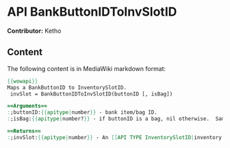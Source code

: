 # API BankButtonIDToInvSlotID

**Contributor:** Ketho

## Content

The following content is in MediaWiki markdown format:

```mediawiki
{{wowapi}}
Maps a BankButtonID to InventorySlotID.
 invSlot = BankButtonIDToInvSlotID(buttonID [, isBag])

==Arguments==
:;buttonID:{{apitype|number}} - bank item/bag ID.
:;isBag:{{apitype|number?}} - if buttonID is a bag, nil otherwise.  Same result as [[API ContainerIDToInventoryID|ContainerIDToInventoryID]], except this one only works for bank bags and is more awkward to use.

==Returns==
:;invSlot:{{apitype|number}} - An [[API TYPE InventorySlotID|inventory slot ID]] that can be used in other [[World of Warcraft API#Inventory Functions|inventory functions]]
```